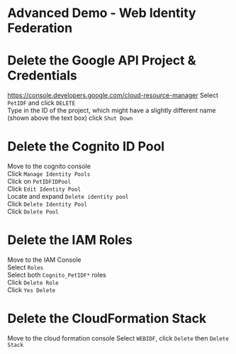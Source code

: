 # Advanced Demo - Web Identity Federation

# Delete the Google API Project & Credentials
https://console.developers.google.com/cloud-resource-manager 
Select `PetIDF` and click `DELETE`  
Type in the ID of the project, which might have a slightly different name (shown above the text box) click `Shut Down`  


# Delete the Cognito ID Pool
Move to the cognito console  
Click `Manage Identity Pools`  
Click on `PetIDFIDPool`  
Click `Edit Identity Pool`  
Locate and expand `Delete identity pool`  
Click `Delete Identity Pool`  
Click `Delete Pool`  

# Delete the IAM Roles
Move to the IAM Console  
Select `Roles`  
Select both `Cognito_PetIDF*` roles  
Click `Delete Role`  
Click `Yes Delete`  

# Delete the CloudFormation Stack
Move to the cloud formation console 
Select `WEBIDF`, click `Delete` then `Delete Stack`  